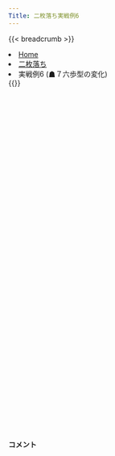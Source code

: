 ```yaml
---
Title: 二枚落ち実戦例6
---
```

{{< breadcrumb >}}
  <li class="breadcrumb-item"><a href="/shogi-beginners/">Home</a></li>
  <li class="breadcrumb-item"><a href="/shogi-beginners/2mai/">二枚落ち</a></li>
  <li class="breadcrumb-item active" aria-current="page">実戦例6 (☗７六歩型の変化)</li>
{{</ breadcrumb >}}
<div class="row pt-3">
  <div class="col-lg-1"></div>
  <div class="col-sm" tabindex="-1">
    <script id="example-kif" type="text/plain">
手合割：二枚落ち
下手：下手
上手：上手
手数----指手---------消費時間--
*<ruby>二歩<rt>にふ</rt></ruby><ruby>突<rt>つ</rt></ruby>き<ruby>定跡<rt>じょうせき</rt></ruby>の<ruby>勝<rt>か</rt></ruby>ち<ruby>方<rt>かた</rt></ruby>をおぼえましょう。
*<div class="text-center"><img class="img-fluid pt-3 w-50" src="/shogi-beginners/img/cat31.webp"></div>
   1 ６二銀(71)
   2 ７六歩(77)
   3 ５四歩(53)
   4 ４六歩(47)
   5 ５三銀(62)
   6 ４五歩(46)
   7 ３二金(41)
   8 ３六歩(37)
   9 ５二玉(51)
  10 ４八銀(39)
  11 ６四歩(63)
  12 ４七銀(48)
  13 ６三玉(52)
  14 ３五歩(36)
  15 ２二銀(31)
  16 ３八飛(28)
  17 ７四歩(73)
  18 ３四歩(35)
  19 同　歩(33)
  20 同　飛(38)
  21 ３三歩打
  22 ３六飛(34)
  23 ６二金(61)
  24 ３七桂(29)
  25 ７三金(62)
  26 ７八金(69)
  27 ６五歩(64)
  28 ６九玉(59)
  29 ６四金(73)
  30 ５八金(49)
  31 ７三桂(81)
  32 ６八銀(79)
  33 ７五歩(74)
  34 同　歩(76)
  35 同　金(64)
  36 ７六歩打
  37 ７四金(75)
  38 ９六歩(97)
  39 ９四歩(93)
  40 ４六銀(47)
  41 ６四金(74)
  42 ５六歩(57)
  43 ８四歩(83)
  44 ３五銀(46)
  45 ８五歩(84)
  46 ４四歩(45)
  47 ５五歩(54)
  48 ４六飛(36)
  49 ４四歩(43)
  50 同　銀(35)
  51 同　銀(53)
  52 同　飛(46)
  53 ４三歩打
  54 ６四飛(44)
  55 同　玉(63)
  56 ５五角(88)
  57 ６三玉(64)
  58 ５四銀打
  59 ７四玉(63)
  60 ７五歩(76)
  61 ８三玉(74)
  62 ７四金打
  63 ９二玉(83)
  64 ７三角成(55)
  65 ３九飛打
  66 ５九銀(68)
  67 ８二銀打
  68 ８四桂打
  69 ９三玉(92)
  70 ８二馬(73)
  71 同　玉(93)
  72 ７二桂成(84)
  73 ９二玉(82)
  74 ８三銀打
  75 ９三玉(92)
  76 ９四銀成(83)
  77 同　玉(93)
  78 ９五歩(96)
  79 ９三玉(94)
  80 ９四歩(95)
  81 ９二玉(93)
  82 ９三歩成(94)
  83 投了      
*<a href="/shogi-beginners/2mai/example7/">
*<ruby>次<rt>つぎ</rt></ruby>の<ruby>棋譜<rt>きふ</rt></ruby>を<ruby>見<rt>み</rt></ruby>よう！
*<div class="text-center"><img class="img-fluid pt-3 w-50" src="/shogi-beginners/img/cat1.webp"></div></a>
まで82手で下手の勝ち
    </script>
    <svg id="example" xmlns="http://www.w3.org/2000/svg" viewBox="0,0,400,540"></svg>
  </div>
  <div class="col-sm">
    <h4 class="pt-3">コメント</h4>
    <div id="comment"></div>
  </div>
  <div class="col-lg-1"></div>
</div>
